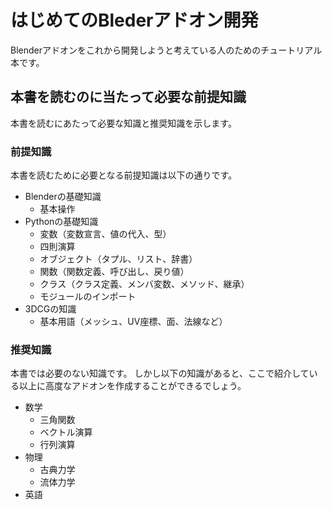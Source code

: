 # はじめてのBlederアドオン開発

Blenderアドオンをこれから開発しようと考えている人のためのチュートリアル本です。

## 本書を読むのに当たって必要な前提知識

本書を読むにあたって必要な知識と推奨知識を示します。

### 前提知識

本書を読むために必要となる前提知識は以下の通りです。

* Blenderの基礎知識
  * 基本操作
* Pythonの基礎知識
  * 変数（変数宣言、値の代入、型）
  * 四則演算
  * オブジェクト（タプル、リスト、辞書）
  * 関数（関数定義、呼び出し、戻り値）
  * クラス（クラス定義、メンバ変数、メソッド、継承）
  * モジュールのインポート
* 3DCGの知識
  * 基本用語（メッシュ、UV座標、面、法線など）

### 推奨知識

本書では必要のない知識です。
しかし以下の知識があると、ここで紹介している以上に高度なアドオンを作成することができるでしょう。

* 数学
  * 三角関数
  * ベクトル演算
  * 行列演算
* 物理
  * 古典力学
  * 流体力学
* 英語
